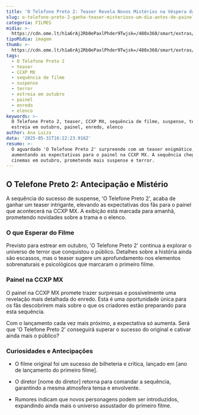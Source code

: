 ```yaml
---
title: 'O Telefone Preto 2: Teaser Revela Novos Mistérios na Véspera da CCXP MX'
slug: o-telefone-preto-2-ganha-teaser-misterioso-um-dia-antes-de-painel-na-ccxp-mx
categoria: FILMES
midia: >-
  https://cdn.ome.lt/h1a6rAj2Rb0ePaxlPhder9Twjsk=/480x360/smart/extras/conteudos/otelefonepretoartsy.jpg
tipoMidia: imagem
thumb: >-
  https://cdn.ome.lt/h1a6rAj2Rb0ePaxlPhder9Twjsk=/480x360/smart/extras/conteudos/otelefonepretoartsy.jpg
tags:
  - O Telefone Preto 2
  - teaser
  - CCXP MX
  - sequência de filme
  - suspense
  - terror
  - estreia em outubro
  - painel
  - enredo
  - elenco
keywords: >-
  O Telefone Preto 2, teaser, CCXP MX, sequência de filme, suspense, terror,
  estreia em outubro, painel, enredo, elenco
author: Ana Luiza
data: '2025-05-31T16:22:23.916Z'
resumo: >-
  O aguardado 'O Telefone Preto 2' surpreende com um teaser enigmático,
  aumentando as expectativas para o painel na CCXP MX. A sequência chega aos
  cinemas em outubro, prometendo mais suspense e terror.
---
```


## O Telefone Preto 2: Antecipação e Mistério

A sequência do sucesso de suspense, 'O Telefone Preto 2', acaba de ganhar um teaser intrigante, elevando as expectativas dos fãs para o painel que acontecerá na CCXP MX. A exibição está marcada para amanhã, prometendo novidades sobre a trama e o elenco.

### O que Esperar do Filme

Previsto para estrear em outubro, 'O Telefone Preto 2' continua a explorar o universo de terror que conquistou o público. Detalhes sobre a história ainda são escassos, mas o teaser sugere um aprofundamento nos elementos sobrenaturais e psicológicos que marcaram o primeiro filme.

### Painel na CCXP MX

O painel na CCXP MX promete trazer surpresas e possivelmente uma revelação mais detalhada do enredo. Esta é uma oportunidade única para os fãs descobrirem mais sobre o que os criadores estão preparando para esta sequência.

Com o lançamento cada vez mais próximo, a expectativa só aumenta. Será que 'O Telefone Preto 2' conseguirá superar o sucesso do original e cativar ainda mais o público?

### Curiosidades e Antecipações

- O filme original foi um sucesso de bilheteria e crítica, lançado em [ano de lançamento do primeiro filme].

- O diretor [nome do diretor] retorna para comandar a sequência, garantindo a mesma atmosfera tensa e envolvente.

- Rumores indicam que novos personagens podem ser introduzidos, expandindo ainda mais o universo assustador do primeiro filme.
